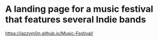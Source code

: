 # A landing page for a music festival that features several Indie bands
https://jazzym0n.github.io/Music-Festival/
